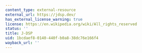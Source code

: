 ```yaml
---
content_type: external-resource
external_url: https://jdsp.dev/
has_external_license_warning: true
license: https://en.wikipedia.org/wiki/All_rights_reserved
status: ''
title: J-DSP
uid: 1bcdaef8-0140-440f-b0a8-38dc76e166f4
wayback_url: ''
---
```

